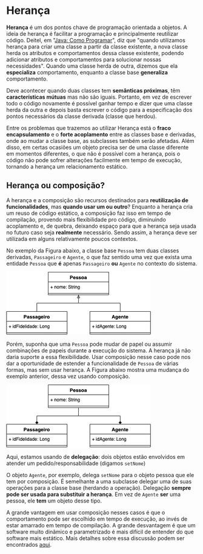# Herança

**Herança** é um dos pontos chave de programação orientada a objetos. A ideia de herança é facilitar a programação e principalmente reutilizar código. Deitel, em "[Java: Como Programar](https://books.google.com.br/books/about/Java.html?id=2gNRswEACAAJ&source=kp_book_description&redir_esc=y)", diz que "quando utilizamos herança para criar uma classe a partir da classe existente, a nova classe herda os atributos e comportamentos dessa classe existente, podendo adicionar atributos e comportamentos para solucionar nossas necessidades". Quando uma classe herda de outra, dizemos que ela **especializa** comportamento, enquanto a classe base **generaliza** comportamento.

Deve acontecer quando duas classes tem **semânticas próximas**, têm **características mútuas** mas não são iguais. Portanto, em vez de escrever todo o código novamente é possível ganhar tempo e dizer que uma classe herda da outra e depois basta escrever o código para a especificação dos pontos necessários da classe derivada \(classe que herdou\).

Entre os problemas que trazemos ao utilizar Herança está o **fraco encapsulamento** e o **forte acoplamento** entre as classes base e derivadas, onde ao mudar a classe base, as subclasses também serão afetadas. Além disso, em certas ocasiões um objeto precisa ser de uma classe diferente em momentos diferentes, o que não é possível com a herança, pois o código não pode sofrer alterações facilmente em tempo de execução, tornando a herança um relacionamento estático.

## Herança ou composição?

A herança e a composição são recursos destinados para **reutilização de funcionalidades**, mas **quando usar um ou outro**? Enquanto a herança cria um reuso de código estático, a composição faz isso em tempo de compilação, provendo mais flexibilidade pro código, diminuindo acoplamento e, de quebra, deixando espaço para que a herança seja usada no futuro caso seja **realmente** necessário. Sendo assim, a herança deve ser utilizada em alguns relativamente poucos contextos.

No exemplo da Figura abaixo, a classe base `Pessoa` tem duas classes derivadas, `Passageiro` e `Agente`, o que faz sentido uma vez que exista uma entidade `Pessoa` que **é** apenas `Passageiro` **ou** `Agente` no contexto do sistema.

![Exemplo de Heran&#xE7;a em UML](../../.gitbook/assets/heranc-a.png)

Porém, suponha que uma `Pessoa` pode mudar de papel ou assumir combinações de papeis durante a execução do sistema. A herança já não daria suporte a essa flexibilidade. Usar composição nesse caso pode nos dar a oportunidade de estender a funcionalidade de `Pessoa` de várias formas, mas sem usar herança. A Figura abaixo mostra uma mudança do exemplo anterior, dessa vez usando composição.

![Exemplo de composi&#xE7;&#xE3;o em UML](../../.gitbook/assets/composic-a-o.png)

Aqui, estamos usando de **delegação**: dois objetos estão envolvidos em atender um pedido/responsabilidade \(digamos `setNome`\)

O objeto `Agente`, por exemplo, delega `setNome` para o objeto pessoa que ele tem por composição. É semelhante a uma subclasse delegar uma de suas operações para a classe base \(herdando a operação\). Delegação **sempre pode ser usada para substituir a herança**. Em vez de `Agente` **ser** uma pessoa, ele **tem** um objeto desse tipo.

A grande vantagem em usar composição nesses casos é que o comportamento pode ser escolhido em tempo de execução, ao invés de estar amarrado em tempo de compilação. A grande desvantagem é que um software muito dinâmico e parametrizado é mais difícil de entender do que software mais estático. Mais detalhes sobre essa discussão podem ser encontrados [aqui](http://www.dsc.ufcg.edu.br/~jacques/cursos/map/html/pat/herancavscomposicao.htm).

